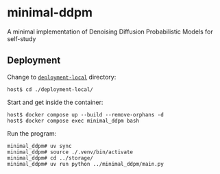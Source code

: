 # minimal-ddpm
A minimal implementation of Denoising Diffusion Probabilistic Models for self-study

## Deployment
Change to [`deployment-local`](./deployment-local/) directory:
```console
host$ cd ./deployment-local/
```

Start and get inside the container:
```console
host$ docker compose up --build --remove-orphans -d
host$ docker compose exec minimal_ddpm bash
```

Run the program:
```console
minimal_ddpm# uv sync
minimal_ddpm# source ./.venv/bin/activate
minimal_ddpm# cd ../storage/
minimal_ddpm# uv run python ../minimal_ddpm/main.py
```
